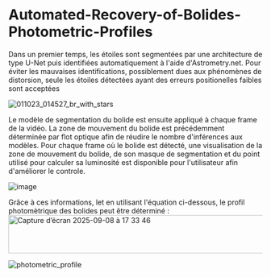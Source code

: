 # Automated-Recovery-of-Bolides-Photometric-Profiles
Dans un premier temps, les étoiles sont segmentées par une architecture de type U-Net puis identifiées automatiquement à l'aide d'Astrometry.net. Pour éviter les mauvaises identifications, possiblement dues aux phénomènes de distorsion, seule les étoiles détectées ayant des erreurs positionelles faibles sont acceptées

 ![011023_014527_br_with_stars](https://github.com/user-attachments/assets/e61b9374-22a8-4222-b8de-6884bf6cc6b4)

Le modèle de segmentation du bolide est ensuite appliqué à chaque frame de la vidéo. La zone de mouvement du bolide est précédemment déterminée par flot optique afin de réudire le nombre d'inférences aux modèles.
Pour chaque frame où le bolide est détecté, une visualisation de la zone de mouvement du bolide, de son masque de segmentation et du point utilisé pour calculer sa luminosité est disponible pour l'utilisateur afin d'améliorer le controle. 

![image](https://github.com/user-attachments/assets/58665c0a-85d4-4bb0-82f5-ee783269ac8a)

Grâce à ces informations, let en utilisant l'équation ci-dessous, le profil photomètrique des bolides peut être déterminé :
<img width="635" height="76" alt="Capture d’écran 2025-09-08 à 17 33 46" src="https://github.com/user-attachments/assets/ff24e944-3e78-4e05-bf54-959bd450768e" />


![photometric_profile](https://github.com/user-attachments/assets/1777c2e8-bbde-4493-9737-477aba5ec4e3)

